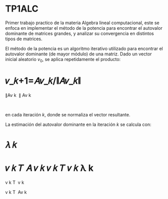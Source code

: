 # TP1ALC

Primer trabajo practico de la materia Algebra lineal computacional, este se enfoca en implementar el método de la potencia para encontrar el autovalor dominante de matrices grandes, y analizar su convergencia en distintos tipos de matrices.

El método de la potencia es un algoritmo iterativo utilizado para encontrar el autovalor dominante (de mayor módulo) de una matriz. Dado un vector inicial aleatorio $v_0$, se aplica repetidamente el producto:

𝑣_𝑘+1=𝐴𝑣_𝑘/∥𝐴𝑣_𝑘∥
​
 = 
∥Av 
k
​
 ∥
Av 
k
​
 
​
 
en cada iteración $k$, donde se normaliza el vector resultante.

La estimación del autovalor dominante en la iteración $k$ se calcula con:

𝜆
𝑘
=
𝑣
𝑘
𝑇
𝐴
𝑣
𝑘
𝑣
𝑘
𝑇
𝑣
𝑘
λ 
k
​
 = 
v 
k
T
​
 v 
k
​
 
v 
k
T
​
 Av 
k
​
 
​

 
​
